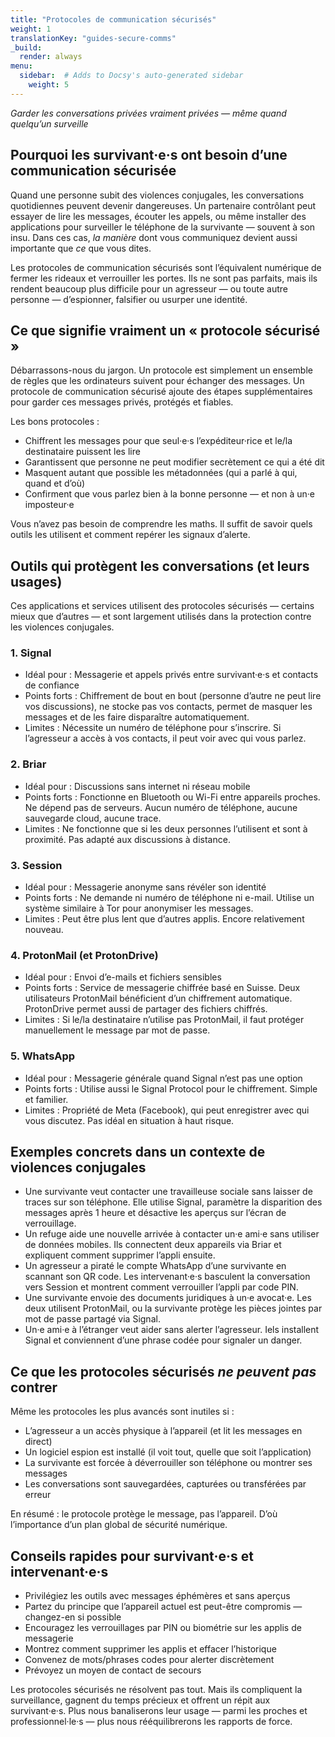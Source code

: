 ```yaml
---
title: "Protocoles de communication sécurisés"
weight: 1
translationKey: "guides-secure-comms"
_build:
  render: always
menu:
  sidebar:  # Adds to Docsy's auto-generated sidebar
    weight: 5
---
```


*Garder les conversations privées vraiment privées — même quand quelqu’un surveille*

## Pourquoi les survivant·e·s ont besoin d’une communication sécurisée

Quand une personne subit des violences conjugales, les conversations quotidiennes peuvent devenir dangereuses. Un partenaire contrôlant peut essayer de lire les messages, écouter les appels, ou même installer des applications pour surveiller le téléphone de la survivante — souvent à son insu. Dans ces cas, *la manière* dont vous communiquez devient aussi importante que *ce* que vous dites.

Les protocoles de communication sécurisés sont l’équivalent numérique de fermer les rideaux et verrouiller les portes. Ils ne sont pas parfaits, mais ils rendent beaucoup plus difficile pour un agresseur — ou toute autre personne — d’espionner, falsifier ou usurper une identité.

## Ce que signifie vraiment un « protocole sécurisé »

Débarrassons-nous du jargon. Un protocole est simplement un ensemble de règles que les ordinateurs suivent pour échanger des messages. Un protocole de communication sécurisé ajoute des étapes supplémentaires pour garder ces messages privés, protégés et fiables.

Les bons protocoles :

* Chiffrent les messages pour que seul·e·s l’expéditeur·rice et le/la destinataire puissent les lire
* Garantissent que personne ne peut modifier secrètement ce qui a été dit
* Masquent autant que possible les métadonnées (qui a parlé à qui, quand et d’où)
* Confirment que vous parlez bien à la bonne personne — et non à un·e imposteur·e

Vous n’avez pas besoin de comprendre les maths. Il suffit de savoir quels outils les utilisent et comment repérer les signaux d’alerte.

## Outils qui protègent les conversations (et leurs usages)

Ces applications et services utilisent des protocoles sécurisés — certains mieux que d’autres — et sont largement utilisés dans la protection contre les violences conjugales.

### 1. Signal

* Idéal pour : Messagerie et appels privés entre survivant·e·s et contacts de confiance
* Points forts : Chiffrement de bout en bout (personne d’autre ne peut lire vos discussions), ne stocke pas vos contacts, permet de masquer les messages et de les faire disparaître automatiquement.
* Limites : Nécessite un numéro de téléphone pour s’inscrire. Si l’agresseur a accès à vos contacts, il peut voir avec qui vous parlez.

### 2. Briar

* Idéal pour : Discussions sans internet ni réseau mobile
* Points forts : Fonctionne en Bluetooth ou Wi-Fi entre appareils proches. Ne dépend pas de serveurs. Aucun numéro de téléphone, aucune sauvegarde cloud, aucune trace.
* Limites : Ne fonctionne que si les deux personnes l’utilisent et sont à proximité. Pas adapté aux discussions à distance.

### 3. Session

* Idéal pour : Messagerie anonyme sans révéler son identité
* Points forts : Ne demande ni numéro de téléphone ni e-mail. Utilise un système similaire à Tor pour anonymiser les messages.
* Limites : Peut être plus lent que d’autres applis. Encore relativement nouveau.

### 4. ProtonMail (et ProtonDrive)

* Idéal pour : Envoi d’e-mails et fichiers sensibles
* Points forts : Service de messagerie chiffrée basé en Suisse. Deux utilisateurs ProtonMail bénéficient d’un chiffrement automatique. ProtonDrive permet aussi de partager des fichiers chiffrés.
* Limites : Si le/la destinataire n’utilise pas ProtonMail, il faut protéger manuellement le message par mot de passe.

### 5. WhatsApp

* Idéal pour : Messagerie générale quand Signal n’est pas une option
* Points forts : Utilise aussi le Signal Protocol pour le chiffrement. Simple et familier.
* Limites : Propriété de Meta (Facebook), qui peut enregistrer avec qui vous discutez. Pas idéal en situation à haut risque.

## Exemples concrets dans un contexte de violences conjugales

* Une survivante veut contacter une travailleuse sociale sans laisser de traces sur son téléphone. Elle utilise Signal, paramètre la disparition des messages après 1 heure et désactive les aperçus sur l’écran de verrouillage.
* Un refuge aide une nouvelle arrivée à contacter un·e ami·e sans utiliser de données mobiles. Ils connectent deux appareils via Briar et expliquent comment supprimer l’appli ensuite.
* Un agresseur a piraté le compte WhatsApp d’une survivante en scannant son QR code. Les intervenant·e·s basculent la conversation vers Session et montrent comment verrouiller l’appli par code PIN.
* Une survivante envoie des documents juridiques à un·e avocat·e. Les deux utilisent ProtonMail, ou la survivante protège les pièces jointes par mot de passe partagé via Signal.
* Un·e ami·e à l’étranger veut aider sans alerter l’agresseur. Iels installent Signal et conviennent d’une phrase codée pour signaler un danger.

## Ce que les protocoles sécurisés *ne peuvent pas* contrer

Même les protocoles les plus avancés sont inutiles si :

* L’agresseur a un accès physique à l’appareil (et lit les messages en direct)
* Un logiciel espion est installé (il voit tout, quelle que soit l’application)
* La survivante est forcée à déverrouiller son téléphone ou montrer ses messages
* Les conversations sont sauvegardées, capturées ou transférées par erreur

En résumé : le protocole protège le message, pas l’appareil. D’où l’importance d’un plan global de sécurité numérique.

## Conseils rapides pour survivant·e·s et intervenant·e·s

* Privilégiez les outils avec messages éphémères et sans aperçus
* Partez du principe que l’appareil actuel est peut-être compromis — changez-en si possible
* Encouragez les verrouillages par PIN ou biométrie sur les applis de messagerie
* Montrez comment supprimer les applis et effacer l’historique
* Convenez de mots/phrases codes pour alerter discrètement
* Prévoyez un moyen de contact de secours

Les protocoles sécurisés ne résolvent pas tout. Mais ils compliquent la surveillance, gagnent du temps précieux et 
offrent un répit aux survivant·e·s. Plus nous banaliserons leur usage — parmi les proches et professionnel·le·s — plus 
nous rééquilibrerons les rapports de force.